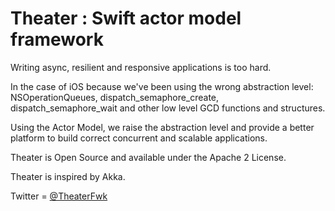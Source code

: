 # Theater : Swift actor model framework

Writing async, resilient and responsive applications is too hard. 

In the case of iOS because we've been using the wrong abstraction level: NSOperationQueues, dispatch_semaphore_create, dispatch_semaphore_wait and other low level GCD functions and structures.

Using the Actor Model, we raise the abstraction level and provide a better platform to build correct concurrent and scalable applications.

Theater is Open Source and available under the Apache 2 License.

Theater is inspired by Akka.

Twitter = [@TheaterFwk](https://github.com/user/repo/blob/branch/other_file.md)
